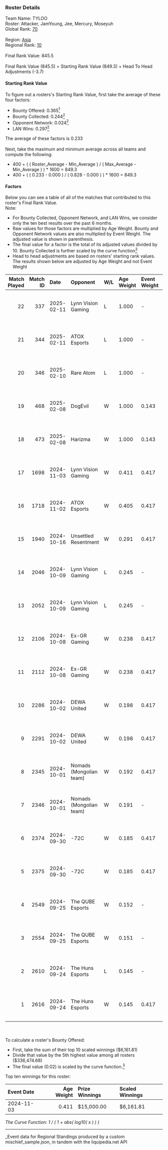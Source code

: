 ### Roster Details<br />
Team Name: TYLOO<br />
Roster: Attacker, JamYoung, Jee, Mercury, Moseyuh<br />
Global Rank: [70](../../standings_global_2025_03_01.md)<br />
<br />
Region: [Asia]( ../../standings_asia_2025_03_01.md)<br />
Regional Rank: [10]( ../../standings_asia_2025_03_01.md)<br />
<br />
Final Rank Value:  845.5<br />
<br />
Final Rank Value (845.5) = Starting Rank Value (849.3) + Head To Head Adjustments (-3.7)<br />

#### Starting Rank Value<br />
To figure out a rosters's Starting Rank Value, first take the average of these four factors:<br />
- Bounty Offered: 0.365[<sup>1</sup>](#table2)
- Bounty Collected: 0.244[<sup>2</sup>](#table1)
- Opponent Network: 0.024[<sup>2</sup>](#table1)
- LAN Wins: 0.297[<sup>2</sup>](#table1)

The average of these factors is 0.233<br />
<br />
Next, take the maximum and minimum average across all teams and compute the following:<br />
- 400 + ( ( Roster_Average - Min_Average ) / ( Max_Average - Min_Average ) ) * 1600 = 849.3
- 400 + ( ( 0.233 - 0.000 ) / ( 0.828 - 0.000 ) ) * 1600 = 849.3


#### Factors<br />
Below you can see a table of all of the matches that contributed to this roster's Final Rank Value.<br />
Note:<br />

- For Bounty Collected, Opponent Network, and LAN Wins, we consider only the ten best results over the past 6 months.
- Raw values for those factors are multiplied by Age Weight. Bounty and Opponent Network values are also multiplied by Event Weight. The adjusted value is shown in parenthesis.
- The final value for a factor is the total of its adjusted values divided by 10. Bounty Collected is further scaled by the curve function[<sup>3</sup>](#curveFunction)
- Head to head adjustments are based on rosters' starting rank values. The results shown below are adjusted by Age Weight and not Event Weight
<span id="table1"></span><br />


| Match Played | Match ID | Date       | Opponent                | W/L | Age Weight | Event Weight | Bounty Collected | Opponent Network | LAN Wins  | H2H Adj. | Roster                                    |
| -: | -: | :- | :- | :- | :- | :- | :- | :- | :- | -: | :- |
|           22 |      337 | 2025-02-11 | Lynn Vision Gaming      | L   | 1.000      | -            | -                | -                | -         |   -15.90 | Attacker, JamYoung, Jee, Mercury, Moseyuh |
|           21 |      344 | 2025-02-11 | ATOX Esports            | L   | 1.000      | -            | -                | -                | -         |    -8.50 | Attacker, JamYoung, Jee, Mercury, Moseyuh |
|           20 |      346 | 2025-02-10 | Rare Atom               | L   | 1.000      | -            | -                | -                | -         |   -16.28 | Attacker, JamYoung, Jee, Mercury, Moseyuh |
|           19 |      468 | 2025-02-08 | DogEvil                 | W   | 1.000      | 0.143        | -                | 0.494 (0.071)    | -         |     4.20 | Attacker, JamYoung, Jee, Mercury, Moseyuh |
|           18 |      473 | 2025-02-08 | Harizma                 | W   | 1.000      | 0.143        | 0.002 (0.000)    | 0.112 (0.016)    | -         |    11.57 | Attacker, JamYoung, Jee, Mercury, Moseyuh |
|           17 |     1698 | 2024-11-03 | Lynn Vision Gaming      | W   | 0.411      | 0.417        | 0.011 (0.002)    | 0.301 (0.051)    | 1 (0.411) |     6.37 | JamYoung, Jee, Mercury, Moseyuh, Starry   |
|           16 |     1718 | 2024-11-02 | ATOX Esports            | W   | 0.405      | 0.417        | 0.008 (0.001)    | 0.069 (0.012)    | 1 (0.405) |     4.50 | JamYoung, Jee, Mercury, Moseyuh, Starry   |
|           15 |     1940 | 2024-10-16 | Unsettled Resentment    | W   | 0.291      | 0.417        | 0.004 (0.000)    | 0.239 (0.029)    | 1 (0.291) |     3.35 | JamYoung, Jee, Mercury, Moseyuh, Starry   |
|           14 |     2046 | 2024-10-09 | Lynn Vision Gaming      | L   | 0.245      | -            | -                | -                | -         |    -3.99 | JamYoung, Jee, Mercury, Moseyuh, Starry   |
|           13 |     2052 | 2024-10-09 | Lynn Vision Gaming      | L   | 0.245      | -            | -                | -                | -         |    -4.07 | JamYoung, Jee, Mercury, Moseyuh, Starry   |
|           12 |     2106 | 2024-10-08 | Ex-GR Gaming            | W   | 0.238      | 0.417        | 0.011 (0.001)    | 0.096 (0.010)    | 1 (0.238) |     2.61 | JamYoung, Jee, Mercury, Moseyuh, Starry   |
|           11 |     2112 | 2024-10-08 | Ex-GR Gaming            | W   | 0.238      | 0.417        | 0.011 (0.001)    | 0.096 (0.010)    | 1 (0.238) |     2.65 | JamYoung, Jee, Mercury, Moseyuh, Starry   |
|           10 |     2286 | 2024-10-02 | DEWA United             | W   | 0.198      | 0.417        | -                | 0.049 (0.004)    | 1 (0.198) |     0.93 | JamYoung, Jee, Mercury, Moseyuh, Starry   |
|            9 |     2291 | 2024-10-02 | DEWA United             | W   | 0.198      | 0.417        | -                | 0.049 (0.004)    | 1 (0.198) |     0.94 | JamYoung, Jee, Mercury, Moseyuh, Starry   |
|            8 |     2345 | 2024-10-01 | Nomads (Mongolian team) | W   | 0.192      | 0.417        | 0.001 (0.000)    | -                | 1 (0.192) |     1.59 | JamYoung, Jee, Mercury, Moseyuh, Starry   |
|            7 |     2346 | 2024-10-01 | Nomads (Mongolian team) | W   | 0.191      | -            | -                | -                | 1 (0.191) |     1.61 | JamYoung, Jee, Mercury, Moseyuh, Starry   |
|            6 |     2374 | 2024-09-30 | -72C                    | W   | 0.185      | 0.417        | 0.001 (0.000)    | -                | 1 (0.185) |     0.97 | JamYoung, Jee, Mercury, Moseyuh, Starry   |
|            5 |     2375 | 2024-09-30 | -72C                    | W   | 0.185      | 0.417        | 0.001 (0.000)    | -                | -         |     0.98 | JamYoung, Jee, Mercury, Moseyuh, Starry   |
|            4 |     2549 | 2024-09-25 | The QUBE Esports        | W   | 0.152      | -            | -                | -                | -         |     0.60 | JamYoung, Jee, Mercury, Moseyuh, Starry   |
|            3 |     2554 | 2024-09-25 | The QUBE Esports        | W   | 0.151      | -            | -                | -                | -         |     0.61 | JamYoung, Jee, Mercury, Moseyuh, Starry   |
|            2 |     2610 | 2024-09-24 | The Huns Esports        | L   | 0.145      | -            | -                | -                | -         |    -1.54 | JamYoung, Jee, Mercury, Moseyuh, Starry   |
|            1 |     2616 | 2024-09-24 | The Huns Esports        | W   | 0.145      | 0.417        | 0.025 (0.001)    | 0.516 (0.031)    | -         |     3.05 | JamYoung, Jee, Mercury, Moseyuh, Starry   |

<br />
<span id="table2"></span><br />
To calculate a roster's Bounty Offered:<br />

- First, take the sum of their top 10 scaled winnings ($6,161.81)
- Divide that value by the 5th highest value among all rosters ($336,474.68)
- The final value (0.02) is scaled by the curve function.[<sup>3</sup>](#curveFunction)

Top ten winnings for this roster:<br />

| Event Date | Age Weight | Prize Winnings | Scaled Winnings |
| :- | -: | :- | :- |
| 2024-11-03 |      0.411 | $15,000.00     | $6,161.81       |


<span id="curveFunction"></span>_The Curve Function: 1 / ( 1 + abs( log10( x ) ) )_<br />

---
_Event data for Regional Standings produced by a custom mischief_sample.json, in tandem with the liquipedia.net API<br />
